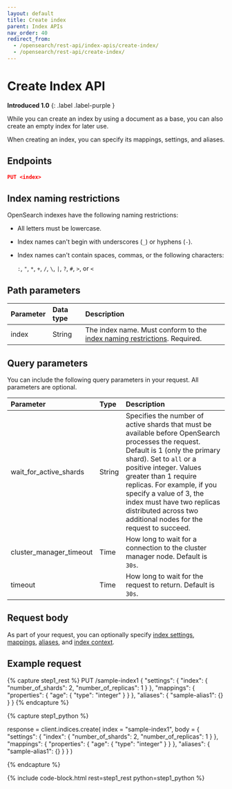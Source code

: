 ```yaml
---
layout: default
title: Create index
parent: Index APIs
nav_order: 40
redirect_from:
  - /opensearch/rest-api/index-apis/create-index/
  - /opensearch/rest-api/create-index/
---
```


# Create Index API
**Introduced 1.0**
{: .label .label-purple }

While you can create an index by using a document as a base, you can also create an empty index for later use.

When creating an index, you can specify its mappings, settings, and aliases. 

## Endpoints

```json
PUT <index>
```

## Index naming restrictions

OpenSearch indexes have the following naming restrictions:

- All letters must be lowercase.
- Index names can't begin with underscores (`_`) or hyphens (`-`).
- Index names can't contain spaces, commas, or the following characters:

  `:`, `"`, `*`, `+`, `/`, `\`, `|`, `?`, `#`, `>`, or `<`

## Path parameters

Parameter | Data type | Description
:--- | :--- | :---
index | String | The index name. Must conform to the [index naming restrictions](#index-naming-restrictions). Required. 

## Query parameters

You can include the following query parameters in your request. All parameters are optional.

Parameter | Type | Description
:--- | :--- | :---
wait_for_active_shards | String | Specifies the number of active shards that must be available before OpenSearch processes the request. Default is 1 (only the primary shard). Set to `all` or a positive integer. Values greater than 1 require replicas. For example, if you specify a value of 3, the index must have two replicas distributed across two additional nodes for the request to succeed.
cluster_manager_timeout | Time | How long to wait for a connection to the cluster manager node. Default is `30s`.
timeout | Time | How long to wait for the request to return. Default is `30s`.

## Request body

As part of your request, you can optionally specify [index settings]({{site.url}}{{site.baseurl}}/im-plugin/index-settings/), [mappings]({{site.url}}{{site.baseurl}}/mappings/index/), [aliases]({{site.url}}{{site.baseurl}}/opensearch/index-alias/), and [index context]({{site.url}}{{site.baseurl}}/opensearch/index-context/). 

## Example request

<!-- spec_insert_start
component: example_code
rest: PUT /sample-index1
body: |
{
  "settings": {
    "index": {
      "number_of_shards": 2,
      "number_of_replicas": 1
    }
  },
  "mappings": {
    "properties": {
      "age": {
        "type": "integer"
      }
    }
  },
  "aliases": {
    "sample-alias1": {}
  }
}
-->
{% capture step1_rest %}
PUT /sample-index1
{
  "settings": {
    "index": {
      "number_of_shards": 2,
      "number_of_replicas": 1
    }
  },
  "mappings": {
    "properties": {
      "age": {
        "type": "integer"
      }
    }
  },
  "aliases": {
    "sample-alias1": {}
  }
}
{% endcapture %}

{% capture step1_python %}


response = client.indices.create(
  index = "sample-index1",
  body =   {
    "settings": {
      "index": {
        "number_of_shards": 2,
        "number_of_replicas": 1
      }
    },
    "mappings": {
      "properties": {
        "age": {
          "type": "integer"
        }
      }
    },
    "aliases": {
      "sample-alias1": {}
    }
  }
)

{% endcapture %}

{% include code-block.html
    rest=step1_rest
    python=step1_python %}
<!-- spec_insert_end -->
